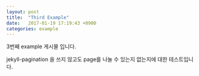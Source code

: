 ```yaml
---
layout: post
title:  "Third Example"
date:   2017-01-19 17:19:43 +0900
categories: example
---
```


3번째 example 게시물 입니다.

jekyll-pagination 을 쓰지 않고도 page를 나눌 수 있는지 없는지에 대한 테스트입니다.
